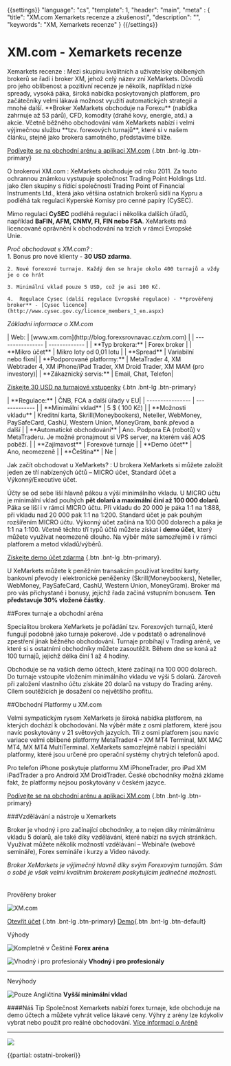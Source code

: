 {{settings}}
  "language": "cs",
  "template": 1,
  "header": "main",
  "meta" : {
    "title": "XM.com Xemarkets recenze a zkušenosti",
    "description": "",
    "keywords": "XM, Xemarkets recenze"
  }
{{/settings}}

<div class="row">
<div class="col-md-9" role="main" markdown="1">



# XM.com - Xemarkets recenze
<div class="row" style="width:92%">
  <div class="col-md-6" markdown="1">
Xemarkets recenze
:    
Mezi skupinu kvalitních a uživatelsky oblíbených brokerů se řadí i broker XM, jehož celý název zní XeMarkets. Důvodů pro jeho oblíbenost a pozitivní recenze je několik, například nízké spready, vysoká páka, široká nabídka poskytovaných platforem, pro začátečníky velmi lákavá možnost využití automatických strategií a mnohé další.
**Broker XeMarkets obchoduje na Forexu** (nabídka zahrnuje až 53 párů), CFD, komodity (drahé kovy, energie, atd.) a akcie. Včetně běžného obchodování vám XeMarkets nabízí i velmi výjimečnou službu **tzv. forexových turnajů**, které si v našem článku, stejně jako brokera samotného, představíme blíže.


[Podívejte se na obchodní arénu a aplikaci XM.com](http://blog.forexsrovnavac.cz/xm.com) {.btn .bnt-lg .btn-primary}
</div>
  <div class="col-md-6" markdown="1">
O brokerovi XM.com
:    
XeMarkets obchoduje od roku 2011. Za touto ochrannou známkou vystupuje společnost Trading Point Holdings Ltd. jako člen skupiny s řídící společností Trading Point of Financial Instruments Ltd., která jako většina ostatních brokerů sídlí na Kypru a podléhá tak regulaci Kyperské Komisy pro cenné papíry (CySEC). 

Mimo regulaci **CySEC** podléhá regulaci i několika dalších úřadů, například **BaFIN, AFM, CNMV, FI, FIN nebo FSA**. XeMarkets má licencované oprávnění k obchodování na trzích v rámci Evropské Unie.

</div>
</div>

*Proč obchodovat s XM.com?*
:    
    1. Bonus pro nové klienty - **30 USD zdarma**.

    2. Nové forexové turnaje. Každý den se hraje okolo 400 turnajů a vždy je o co hrát
    
    3. Minimální vklad pouze 5 USD, což je asi 100 Kč.

    4.  Regulace Cysec (další regulace Evropské regulace) - **prověřený broker** - [Cysec licence](http://www.cysec.gov.cy/licence_members_1_en.aspx)

*Základní informace o XM.com*
<div class="row" style="width:92%">
  <div class="col-md-6" markdown="1">
| Web:     |   [www.xm.com](http://blog.forexsrovnavac.cz/xm.com) |
| ---------------- | ------------- |
| **Typ brokera:**   | Forex broker |
| **Mikro účet** | Mikro loty od 0,01 lotu |
| **Spread** | Variabilní nebo fixní|
| **Podporované platformy:**  | MetaTrader 4, XM Webtrader 4, XM iPhone/iPad Trader, XM Droid Trader, XM MAM (pro investory)|
| **Zákaznický servis:**  | Email, Chat, Telefon|

[Získejte 30 USD na turnajové vstupenky](http://blog.forexsrovnavac.cz/xm.com) {.btn .bnt-lg .btn-primary}

  </div>
  <div class="col-md-6" markdown="1">
| **Regulace:**  | ČNB, FCA a další úřady v EU|
| ---------------- | ------------- |
| **Minimální vklad**  | 5 $ ( 100 Kč) |
| **Možnosti vkladu**  | Kreditní karta, Skrill(Moneybookers), Neteller, WebMoney, PaySafeCard, CashU, Western Union, MoneyGram, bank.převod a další |
| **Automatické obchodování**  |  Ano. Podpora EA (robotů) v MetaTraderu. Je možné pronajmout si VPS server, na kterém váš AOS poběží. |
| **Zajímavost**  | Forexové turnaje |
| **Demo účet**  | Ano, neomezeně |
| **Čeština**  | Ne |

</div>
</div>



Jak začít obchodovat u XeMarkets?
:   U brokera XeMarkets si můžete založit jeden ze tří nabízených účtů – MICRO účet, Standard účet a Výkonný/Executive účet. 

Účty se od sebe liší hlavně pákou a výší minimálního vkladu. U MICRO účtu je minimální vklad pouhých **pět dolarů a maximální činí až 100 000 dolarů**. Páka se liší i v rámci MICRO účtu. Při vkladu do 20 000 je páka 1:1 na 1:888, při vkladu nad 20 000 pak 1:1 na 1:200. Standard účet je pak pouhým rozšířením MICRO účtu. Výkonný účet začíná na 100 000 dolarech a páka je 1:1 na 1:100. Včetně těchto tří typů účtů můžete získat i **demo účet**, který můžete využívat neomezeně dlouho.
Na výběr máte samozřejmě i v rámci platforem a metod vkladů/výběrů. 

[Získejte demo účet zdarma](http://blog.forexsrovnavac.cz/xm.com) {.btn .bnt-lg .btn-primary}.

U XeMarkets můžete k peněžním transakcím používat kreditní karty, bankovní převody i elektronické peněženky (Skrill(Moneybookers), Neteller, WebMoney, PaySafeCard, CashU, Western Union, MoneyGram). Broker má pro vás přichystané i bonusy, jejichž řada začíná vstupním bonusem. **Ten představuje 30% vložené částky**.

##Forex turnaje a obchodní aréna

Specialitou brokera XeMarkets je pořádání tzv. Forexových turnajů, které fungují podobně jako turnaje pokerové. Jde v podstatě o adrenalinové zpestření jinak běžného obchodování. Turnaje probíhají v Trading aréně, ve které si s ostatními obchodníky můžete zasoutěžit. Během dne se koná až 100 turnajů, jejichž délka činí 1 až 4 hodiny.

Obchoduje se na vašich demo účtech, které začínají na 100 000 dolarech. Do turnaje vstoupíte vložením minimálního vkladu ve výši 5 dolarů. Zároveň při založení vlastního účtu získáte 20 dolarů na vstupy do Trading arény. Cílem soutěžících je dosažení co největšího profitu.

##Obchodní Platformy u XM.com

Velmi sympatickým rysem XeMarkets je široká nabídka platforem, na kterých dochází k obchodování. Na výběr máte z osmi platforem, které jsou navíc poskytovány v 21 světových jazycích. Tři z osmi platforem jsou navíc variace velmi oblíbené platformy MetaTrader4 – XM MT4 Terminal, MX MAC MT4, MX MT4 MultiTerminal.
XeMarkets samozřejmě nabízí i speciální platformy, které jsou určené pro operační systémy chytrých telefonů apod. 

Pro telefon iPhone poskytuje platformu XM iPhoneTrader, pro iPad XM iPadTrader a pro Android XM DroidTrader. České obchodníky možná zklame fakt, že platformy nejsou poskytovány v českém jazyce. 


[Podívejte se na obchodní arénu a aplikaci XM.com](http://blog.forexsrovnavac.cz/xm.com) {.btn .bnt-lg .btn-primary}

###Vzdělávání a nástroje u Xemarkets


Broker je vhodný i pro začínající obchodníky, a to nejen díky minimálnímu vkladu 5 dolarů, ale také díky vzdělávání, které nabízí na svých stránkách. Využívat můžete několik možností vzdělávání – Webináře (webové semináře), Forex semináře i kurzy a Video návody.

*Broker XeMarkets je výjimečný hlavně díky svým Forexovým turnajům. Sám o sobě je však velmi kvalitním brokerem poskytujícím jedinečné možnosti.*


</div>
<div class="col-md-3" markdown="1">
<div class="well" markdown="1" style="margin-top: 2.5em">
Prověřeny broker

![XM.com](http://i.imgur.com/Ovf3rUQ.png)

[Otevřít účet](http://blog.forexsrovnavac.cz/xm.com "Registrace") {.btn .bnt-lg .btn-primary} [Demo](http://blog.forexsrovnavac.cz/xm.com "Demo účet"){.btn .bnt-lg .btn-default}

</div>
<div class="container-fluid" markdown="1">

Výhody

![Kompletně v Češtině](http://s28.postimg.org/lj87xfcyh/1402286470_1.png)     **Forex aréna**

![Vhodný i pro profesionály](http://s28.postimg.org/lj87xfcyh/1402286470_1.png)     **Vhodný i pro profesionály**

- - -
</div>
<div class="container-fluid" markdown="1">
Nevýhody

![Pouze Angličtina](http://s16.postimg.org/kwlkxzd75/1402286495_2.png)     **Vyšší minimální vklad**

</div>
<div class="container-fluid" markdown="1">

####Náš Tip
Společnost Xemarkets nabízí forex turnaje, kde obchoduje na demo účtech a můžete vyhrát velice lákavé ceny. Výhry z arény lze kdykoliv vybrat nebo použít pro reálné obchodování. [Více informací o Aréně](http://blog.forexsrovnavac.cz/xm.com)
- - -
<a href="http://blog.forexsrovnavac.cz/xm.com" alt="Demo účet" target="_blank">
 <img src="http://blog.forexsrovnavac.cz/wp-content/uploads/2014/10/informace.png" width="" height=""/>

</a>

</div>
</div>
</div>

{{partial: ostatni-brokeri}}